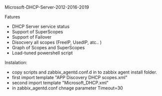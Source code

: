 Microsoft-DHCP-Server-2012-2016-2019

Fatures

- DHCP Server service status
- Support of SuperScopes
- Support of Failover
- Disocvery all scopes (FreeIP, UsedIP, atc.. )
- Graph of Scopes and SuperScopes
- Load-tuned powershell script


Instalation:

- copy scripts and zabbix_agentd.conf.d in to zabbix agent install folder.
- first import template "APP Discovery DHCP scopes.xml"
- second import template "Microsoft_DHCP.xml"
- in zabbix_agentd.conf chnage parameter Timeout=30
